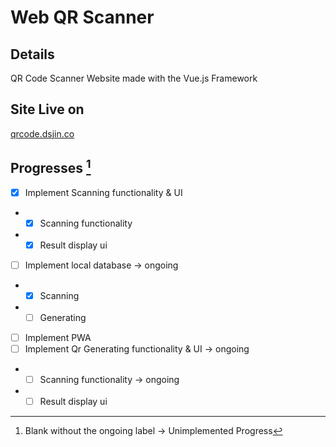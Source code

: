 # Web QR Scanner

## Details

QR Code Scanner Website made with the Vue.js Framework 

## Site Live on
[qrcode.dsjin.co](https://qrcode.dsjin.co)

## Progresses [^1]

- [X] Implement Scanning functionality & UI
- - [X] Scanning functionality
- - [X] Result display ui
- [ ] Implement local database -> ongoing
- - [X] Scanning
- - [ ] Generating
- [ ] Implement PWA
- [ ] Implement Qr Generating functionality & UI -> ongoing
- - [ ] Scanning functionality -> ongoing
- - [ ] Result display ui

[^1]: Blank without the ongoing label -> Unimplemented Progress
